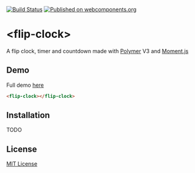 [![Build Status](https://travis-ci.org/Granze/flip-clock.svg?branch=master)](https://travis-ci.org/Granze/flip-clock) [![Published on webcomponents.org](https://img.shields.io/badge/webcomponents.org-published-blue.svg)](https://www.webcomponents.org/element/granze/flip-clock)


# &lt;flip-clock&gt;

A flip clock, timer and countdown made with [Polymer](http://polymer-project.org) V3 and [Moment.js](https://github.com/moment/momentjs.com)

## Demo
Full demo [here](https://www.webcomponents.org/element/granze/flip-clock/demo/demo/index.html)

<!---
```
<custom-element-demo>
  <template>
    <script src="../webcomponentsjs/webcomponents-lite.js"></script>
    <link rel="import" href="flip-clock.html">
    <next-code-block></next-code-block>
  </template>
</custom-element-demo>
```
-->
```html
<flip-clock></flip-clock>
```

## Installation

TODO

## License

[MIT License](http://opensource.org/licenses/MIT)
